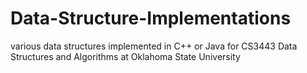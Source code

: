 # Data-Structure-Implementations
various data structures implemented in C++ or Java for CS3443 Data Structures and Algorithms at Oklahoma State University
